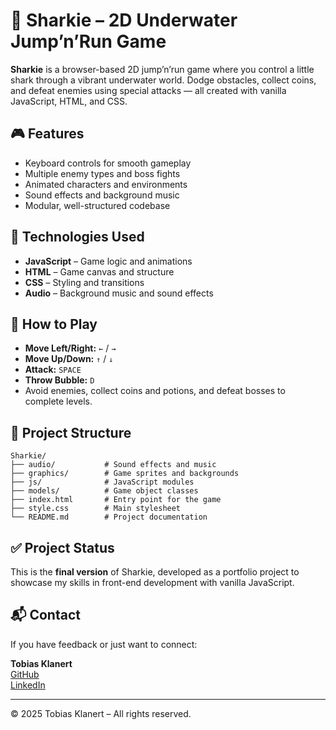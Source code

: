 # 🦈 Sharkie – 2D Underwater Jump’n’Run Game

**Sharkie** is a browser-based 2D jump’n’run game where you control a little shark through a vibrant underwater world. Dodge obstacles, collect coins, and defeat enemies using special attacks — all created with vanilla JavaScript, HTML, and CSS.

## 🎮 Features

- Keyboard controls for smooth gameplay  
- Multiple enemy types and boss fights  
- Animated characters and environments  
- Sound effects and background music  
- Modular, well-structured codebase

## 🚀 Technologies Used

- **JavaScript** – Game logic and animations  
- **HTML** – Game canvas and structure  
- **CSS** – Styling and transitions  
- **Audio** – Background music and sound effects

## 🧩 How to Play

- **Move Left/Right:** `←` / `→`  
- **Move Up/Down:** `↑` / `↓`  
- **Attack:** `SPACE`  
- **Throw Bubble:** `D`  
- Avoid enemies, collect coins and potions, and defeat bosses to complete levels.

## 📁 Project Structure

```
Sharkie/
├── audio/           # Sound effects and music
├── graphics/        # Game sprites and backgrounds
├── js/              # JavaScript modules
├── models/          # Game object classes
├── index.html       # Entry point for the game
├── style.css        # Main stylesheet
└── README.md        # Project documentation
```

## ✅ Project Status

This is the **final version** of Sharkie, developed as a portfolio project to showcase my skills in front-end development with vanilla JavaScript.

## 📬 Contact

If you have feedback or just want to connect:

**Tobias Klanert**  
[GitHub](https://github.com/TobiasKlanert)  
[LinkedIn](https://www.linkedin.com/in/tobias-klanert-80563731a/)

---

© 2025 Tobias Klanert – All rights reserved.

